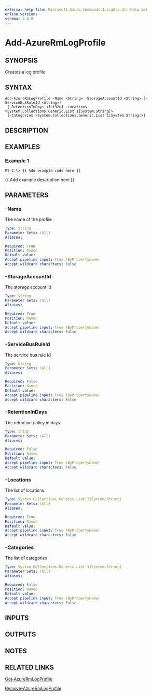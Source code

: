 ```yaml
---
external help file: Microsoft.Azure.Commands.Insights.dll-Help.xml
online version: 
schema: 2.0.0
---
```


# Add-AzureRmLogProfile
## SYNOPSIS
Creates a log profile

## SYNTAX

```
Add-AzureRmLogProfile -Name <String> -StorageAccountId <String> [-ServiceBusRuleId <String>]
 [-RetentionInDays <Int32>] -Locations <System.Collections.Generic.List`1[System.String]>
 [-Categories <System.Collections.Generic.List`1[System.String]>]
```

## DESCRIPTION

## EXAMPLES

### Example 1
```
PS C:\> {{ Add example code here }}
```

{{ Add example description here }}

## PARAMETERS

### -Name
The name of the profile

```yaml
Type: String
Parameter Sets: (All)
Aliases: 

Required: True
Position: Named
Default value: 
Accept pipeline input: True (ByPropertyName)
Accept wildcard characters: False
```

### -StorageAccountId
The storage account id

```yaml
Type: String
Parameter Sets: (All)
Aliases: 

Required: True
Position: Named
Default value: 
Accept pipeline input: True (ByPropertyName)
Accept wildcard characters: False
```

### -ServiceBusRuleId
The service bus rule Id

```yaml
Type: String
Parameter Sets: (All)
Aliases: 

Required: False
Position: Named
Default value: 
Accept pipeline input: True (ByPropertyName)
Accept wildcard characters: False
```

### -RetentionInDays
The retention policy in days

```yaml
Type: Int32
Parameter Sets: (All)
Aliases: 

Required: False
Position: Named
Default value: 
Accept pipeline input: True (ByPropertyName)
Accept wildcard characters: False
```

### -Locations
The list of locations

```yaml
Type: System.Collections.Generic.List`1[System.String]
Parameter Sets: (All)
Aliases: 

Required: True
Position: Named
Default value: 
Accept pipeline input: True (ByPropertyName)
Accept wildcard characters: False
```

### -Categories
The list of categories

```yaml
Type: System.Collections.Generic.List`1[System.String]
Parameter Sets: (All)
Aliases: 

Required: False
Position: Named
Default value: 
Accept pipeline input: True (ByPropertyName)
Accept wildcard characters: False
```

## INPUTS

## OUTPUTS

## NOTES

## RELATED LINKS

[Get-AzureRmLogProfile]()

[Remove-AzureRmLogProfile]()

